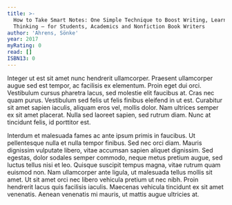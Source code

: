 ```yaml
---
title: >-
  How to Take Smart Notes: One Simple Technique to Boost Writing, Learning and
  Thinking – for Students, Academics and Nonfiction Book Writers
author: 'Ahrens, Sönke'
year: 2017
myRating: 0
read: []
ISBN13: 0
---
```


Integer ut est sit amet nunc hendrerit ullamcorper. Praesent ullamcorper augue sed est tempor, ac facilisis ex elementum. Proin eget dui orci. Vestibulum cursus pharetra lacus, sed molestie elit faucibus at. Cras nec quam purus. Vestibulum sed felis ut felis finibus eleifend in ut est. Curabitur sit amet sapien iaculis, aliquam eros vel, mollis dolor. Nam ultrices semper ex sit amet placerat. Nulla sed laoreet sapien, sed rutrum diam. Nunc at tincidunt felis, id porttitor est.

Interdum et malesuada fames ac ante ipsum primis in faucibus. Ut pellentesque nulla et nulla tempor finibus. Sed nec orci diam. Mauris dignissim vulputate libero, vitae accumsan sapien aliquet dignissim. Sed egestas, dolor sodales semper commodo, neque metus pretium augue, sed luctus tellus nisi et leo. Quisque suscipit tempus magna, vitae rutrum quam euismod non. Nam ullamcorper ante ligula, ut malesuada tellus mollis sit amet. Ut sit amet orci nec libero vehicula pretium ut nec nibh. Proin hendrerit lacus quis facilisis iaculis. Maecenas vehicula tincidunt ex sit amet venenatis. Aenean venenatis mi mauris, ut mattis augue ultricies at.
